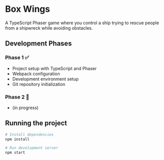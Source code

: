 # Box Wings

A TypeScript Phaser game where you control a ship trying to rescue people from a shipwreck while avoiding obstacles.

## Development Phases

### Phase 1 ✅
- Project setup with TypeScript and Phaser
- Webpack configuration
- Development environment setup
- Git repository initialization

### Phase 2 🚧
- (in progress)

## Running the project

```bash
# Install dependencies
npm install

# Run development server
npm start
```
